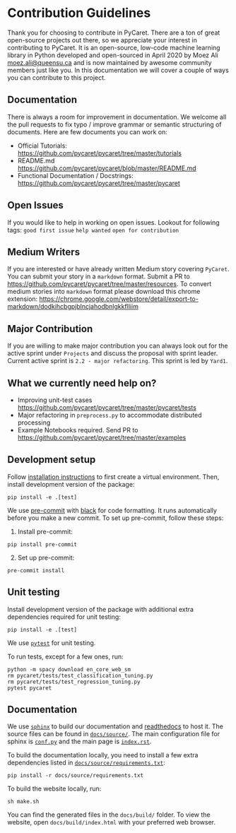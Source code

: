 # Contribution Guidelines

Thank you for choosing to contribute in PyCaret. There are a ton of great open-source projects out there, so we appreciate your interest in contributing to PyCaret. It is an open-source, low-code machine learning library in Python developed and open-sourced in April 2020 by Moez Ali <moez.ali@queensu.ca> and is now maintained by awesome community members just like you. In this documentation we will cover a couple of ways you can contribute to this project.

## Documentation
There is always a room for improvement in documentation. We welcome all the pull requests to fix typo / improve grammar or semantic structuring of documents. Here are few documents you can work on:

- Official Tutorials: https://github.com/pycaret/pycaret/tree/master/tutorials
- README.md https://github.com/pycaret/pycaret/blob/master/README.md
- Functional Documentation / Docstrings: https://github.com/pycaret/pycaret/tree/master/pycaret

## Open Issues
If you would like to help in working on open issues. Lookout for following tags: `good first issue` `help wanted` `open for contribution`

## Medium Writers
If you are interested or have already written Medium story covering `PyCaret`. You can submit your story in a `markdown` format. Submit a PR to https://github.com/pycaret/pycaret/tree/master/resources. To convert medium stories into `markdown` format please download this chrome extension: https://chrome.google.com/webstore/detail/export-to-markdown/dodkihcbgpjblncjahodbnlgkkflliim

## Major Contribution
If you are willing to make major contribution you can always look out for the active sprint under `Projects` and discuss the proposal with sprint leader. Current active sprint is `2.2 - major refactoring`. This sprint is led by `Yard1`.

## What we currently need help on?
- Improving unit-test cases https://github.com/pycaret/pycaret/tree/master/pycaret/tests
- Major refactoring in `preprocess.py` to accommodate distributed processing
- Example Notebooks required. Send PR to https://github.com/pycaret/pycaret/tree/master/examples

## Development setup
Follow [installation instructions](https://pycaret.readthedocs.io/en/latest/installation.html#installing-the-latest-release) to first create a virtual environment. Then, install development version of the package:
```shell
pip install -e .[test]
```
We use [pre-commit](https://pre-commit.com) with [black](https://github.com/psf/black) for code formatting. It runs automatically before you make a new commit. To set up pre-commit, follow these steps:

1. Install pre-commit:
```shell
pip install pre-commit
```
2. Set up pre-commit:
```shell
pre-commit install
```

## Unit testing
Install development version of the package with additional extra dependencies required for unit testing:
```shell
pip install -e .[test]
```
We use [`pytest`](https://docs.pytest.org/en/latest/) for unit testing.

To run tests, except for a few ones, run:
```shell
python -m spacy download en_core_web_sm
rm pycaret/tests/test_classification_tuning.py
rm pycaret/tests/test_regression_tuning.py
pytest pycaret
```

## Documentation
We use [`sphinx`](https://www.sphinx-doc.org/) to build our documentation and [readthedocs](https://pycaret.readthedocs.io/en/latest/index.html) to host it. The source files can be found in [`docs/source/`](docs/source). The main configuration file for sphinx is [`conf.py`](docs/source/conf.py) and the main page is [`index.rst`](docs/source/index.rst).

To build the documentation locally, you need to install a few extra dependencies listed in
[`docs/source/requirements.txt`](docs/source/requirements.txt):
```shell
pip install -r docs/source/requirements.txt
```
To build the website locally, run:
```shell
sh make.sh
```
You can find the generated files in the `docs/build/` folder. To view the website, open `docs/build/index.html` with your preferred web browser.

